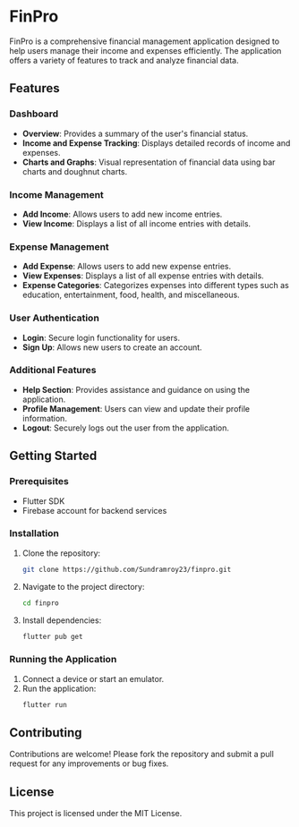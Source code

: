 # FinPro

FinPro is a comprehensive financial management application designed to help users manage their income and expenses efficiently. The application offers a variety of features to track and analyze financial data.

## Features

### Dashboard
- **Overview**: Provides a summary of the user's financial status.
- **Income and Expense Tracking**: Displays detailed records of income and expenses.
- **Charts and Graphs**: Visual representation of financial data using bar charts and doughnut charts.

### Income Management
- **Add Income**: Allows users to add new income entries.
- **View Income**: Displays a list of all income entries with details.

### Expense Management
- **Add Expense**: Allows users to add new expense entries.
- **View Expenses**: Displays a list of all expense entries with details.
- **Expense Categories**: Categorizes expenses into different types such as education, entertainment, food, health, and miscellaneous.

### User Authentication
- **Login**: Secure login functionality for users.
- **Sign Up**: Allows new users to create an account.

### Additional Features
- **Help Section**: Provides assistance and guidance on using the application.
- **Profile Management**: Users can view and update their profile information.
- **Logout**: Securely logs out the user from the application.

## Getting Started

### Prerequisites
- Flutter SDK
- Firebase account for backend services

### Installation
1. Clone the repository:
   ```sh
   git clone https://github.com/Sundramroy23/finpro.git
   ```
2. Navigate to the project directory:
   ```sh
   cd finpro
   ```
3. Install dependencies:
   ```sh
   flutter pub get
   ```

### Running the Application
1. Connect a device or start an emulator.
2. Run the application:
   ```sh
   flutter run
   ```

## Contributing
Contributions are welcome! Please fork the repository and submit a pull request for any improvements or bug fixes.

## License
This project is licensed under the MIT License.

<!-- this is a new readme -->
